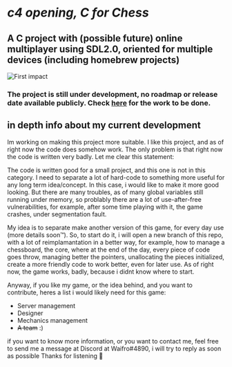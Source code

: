 # *c4 opening, C for Chess*

## A C project with (possible future) online multiplayer using SDL2.0, oriented for multiple devices (including homebrew projects)

![First impact](https://i.ibb.co/HgwvmXb/Cattura.png)


### The project is still under development, no roadmap or release date available publicly. Check [here](https://github.com/richardwaifro/c4chess/projects/1) for the work to be done.


## in depth info about my current development

Im working on making this project more suitable. I like this project, and as of right now the code does somehow work.
The only problem is that right now the code is written very badly. Let me clear this statement:

The code is written good for a small project, and this one is not in this category. I need to separate a lot of hard-code to something more useful for any long term idea/concept. In this case, i would like to make it more good looking. But there are many troubles, as of many global variables still running under memory, so problably there are a lot of use-after-free vulnerabilities, for example, after some time playing with it, the game crashes, under segmentation fault.

My idea is to separate make another version of this game, for every day use (more details soon:tm:). So, to start do it, i will open a new branch of this repo, with a lot of reimplamantation in a better way, for example, how to manage a chessboard, the core, where at the end of the day, every piece of code goes throw, managing better the pointers, unallocating the pieces initialized, create a more friendly code to work better, even for later use. As of right now, the game works, badly, because i didnt know where to start. 

Anyway, if you like my game, or the idea behind, and you want to contribute, heres a list i would likely need for this game:

- Server management
- Designer
- Mechanics management
- ~~A team~~ :)

if you want to know more information, or you want to contact me, feel free to send me a message at Discord at Waifro#4890, i will try to reply as soon as possible
Thanks for listening 👋

